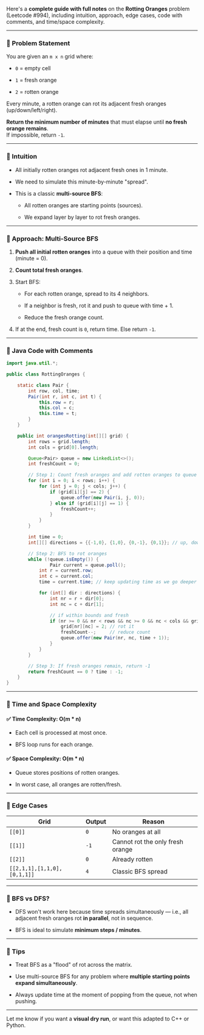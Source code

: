 Here's a **complete guide with full notes** on the **Rotting Oranges** problem (Leetcode #994), including intuition, approach, edge cases, code with comments, and time/space complexity.

---

### 🔷 Problem Statement

You are given an `m x n` grid where:

- `0` = empty cell
    
- `1` = fresh orange
    
- `2` = rotten orange
    

Every minute, a rotten orange can rot its adjacent fresh oranges (up/down/left/right).

**Return the minimum number of minutes** that must elapse until **no fresh orange remains**.  
If impossible, return `-1`.

---

### 🔶 Intuition

- All initially rotten oranges rot adjacent fresh ones in 1 minute.
    
- We need to simulate this minute-by-minute "spread".
    
- This is a classic **multi-source BFS**:
    
    - All rotten oranges are starting points (sources).
        
    - We expand layer by layer to rot fresh oranges.
        

---

### 🔷 Approach: Multi-Source BFS

1. **Push all initial rotten oranges** into a queue with their position and time (minute = 0).
    
2. **Count total fresh oranges**.
    
3. Start BFS:
    
    - For each rotten orange, spread to its 4 neighbors.
        
    - If a neighbor is fresh, rot it and push to queue with time + 1.
        
    - Reduce the fresh orange count.
        
4. If at the end, fresh count is `0`, return time. Else return `-1`.
    

---

### 🔶 Java Code with Comments

```java
import java.util.*;

public class RottingOranges {

    static class Pair {
        int row, col, time;
        Pair(int r, int c, int t) {
            this.row = r;
            this.col = c;
            this.time = t;
        }
    }

    public int orangesRotting(int[][] grid) {
        int rows = grid.length;
        int cols = grid[0].length;

        Queue<Pair> queue = new LinkedList<>();
        int freshCount = 0;

        // Step 1: Count fresh oranges and add rotten oranges to queue
        for (int i = 0; i < rows; i++) {
            for (int j = 0; j < cols; j++) {
                if (grid[i][j] == 2) {
                    queue.offer(new Pair(i, j, 0));
                } else if (grid[i][j] == 1) {
                    freshCount++;
                }
            }
        }

        int time = 0;
        int[][] directions = {{-1,0}, {1,0}, {0,-1}, {0,1}}; // up, down, left, right

        // Step 2: BFS to rot oranges
        while (!queue.isEmpty()) {
	            Pair current = queue.poll();
            int r = current.row;
            int c = current.col;
            time = current.time; // keep updating time as we go deeper in BFS

            for (int[] dir : directions) {
                int nr = r + dir[0];
                int nc = c + dir[1];

                // if within bounds and fresh
                if (nr >= 0 && nr < rows && nc >= 0 && nc < cols && grid[nr][nc] == 1) {
                    grid[nr][nc] = 2; // rot it
                    freshCount--;     // reduce count
                    queue.offer(new Pair(nr, nc, time + 1));
                }
            }
        }

        // Step 3: If fresh oranges remain, return -1
        return freshCount == 0 ? time : -1;
    }
}
```

---

### 🔷 Time and Space Complexity

#### ✅ Time Complexity: **O(m * n)**

- Each cell is processed at most once.
    
- BFS loop runs for each orange.
    

#### ✅ Space Complexity: **O(m * n)**

- Queue stores positions of rotten oranges.
    
- In worst case, all oranges are rotten/fresh.
    

---

### 🔶 Edge Cases

|Grid|Output|Reason|
|---|---|---|
|`[[0]]`|`0`|No oranges at all|
|`[[1]]`|`-1`|Cannot rot the only fresh orange|
|`[[2]]`|`0`|Already rotten|
|`[[2,1,1],[1,1,0],[0,1,1]]`|`4`|Classic BFS spread|

---

### 🔷 BFS vs DFS?

- DFS won't work here because time spreads simultaneously — i.e., all adjacent fresh oranges rot **in parallel**, not in sequence.
    
- BFS is ideal to simulate **minimum steps / minutes**.
    

---

### 🔶 Tips

- Treat BFS as a "flood" of rot across the matrix.
    
- Use multi-source BFS for any problem where **multiple starting points expand simultaneously**.
    
- Always update time at the moment of popping from the queue, not when pushing.
    

---

Let me know if you want a **visual dry run**, or want this adapted to C++ or Python.
